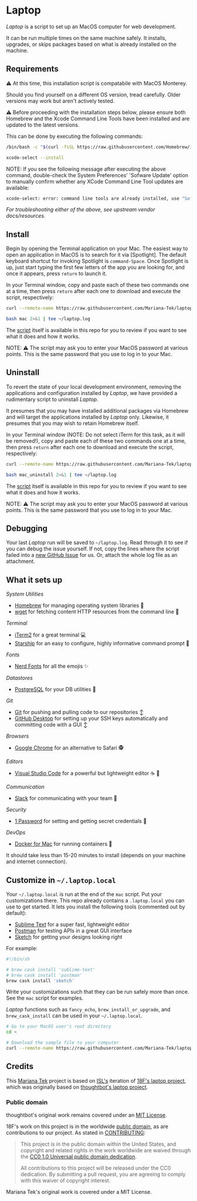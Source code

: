 Laptop
======

_Laptop_ is a script to set up an MacOS computer for web development.

It can be run multiple times on the same machine safely.
It installs, upgrades, or skips packages
based on what is already installed on the machine.

Requirements
------------

:warning: At this time, this installation script is compatabile with 
MacOS Monterey.

Should you find yourself on a different OS version, tread carefully. Older versions may work but aren't actively tested.

:warning: Before proceeding with the installation steps below, please ensure both Homebrew and
the Xcode Command Line Tools have been installed and are updated to the latest versions.


This can be done by executing the following commands:

```sh
/bin/bash -c "$(curl -fsSL https://raw.githubusercontent.com/Homebrew/install/HEAD/install.sh)"
```

```sh
xcode-select --install
```

NOTE: If you see the following message after executing the above command, double-check the System Preferences' 'Sofware Update' option to manually
confirm whether any XCode Command Line Tool updates are available:

``` sh
xcode-select: error: command line tools are already installed, use "Software Update" to install updates
```


_For troubleshooting either of the above, see upstream vendor docs/resources._

Install
-------

Begin by opening the Terminal application on your Mac. The easiest way to open
an application in MacOS is to search for it via [Spotlight]. The default
keyboard shortcut for invoking Spotlight is `command-Space`. Once Spotlight
is up, just start typing the first few letters of the app you are looking for,
and once it appears, press `return` to launch it.

In your Terminal window, copy and paste each of these two commands one at a
time, then press `return` after each one to download and execute the
script, respectively:

```sh
curl --remote-name https://raw.githubusercontent.com/Mariana-Tek/laptop/master/mac
```

```sh
bash mac 2>&1 | tee ~/laptop.log
```

The [script](https://github.com/Mariana-Tek/laptop/blob/master/mac) itself is
available in this repo for you to review if you want to see what it does
and how it works.

NOTE: :warning: The script may ask you to enter your MacOS password at various
points. This is the same password that you use to log in to your Mac.

Uninstall
---------

To revert the state of your local development environment, removing the applications
and configuration installed by _Laptop_, we have provided a rudimentary
script to uninstall _Laptop_.

It presumes that you may have installed additional packages via Homebrew and will
target the applications installed by _Laptop_ only. Likewise, it presumes
that you may wish to retain Homebrew itself.

In your Terminal window (NOTE: Do not select iTerm for this task, as it will be removed!),
 copy and paste each of these two commands one at a time, then press `return` after
 each one to download and execute the script, respectively:

```sh
curl --remote-name https://raw.githubusercontent.com/Mariana-Tek/laptop/master/mac_uninstall
```

```sh
bash mac_uninstall 2>&1 | tee ~/laptop.log
```

The [script](https://github.com/Mariana-Tek/laptop/blob/master/mac_uninstall) itself is
available in this repo for you to review if you want to see what it does
and how it works.

NOTE: :warning: The script may ask you to enter your MacOS password at various
points. This is the same password that you use to log in to your Mac.

Debugging
---------

Your last _Laptop_ run will be saved to `~/laptop.log`. Read through it to see if
you can debug the issue yourself. If not, copy the lines where the script
failed into a [new GitHub
Issue](https://github.com/Mariana-Tek/laptop/issues/new) for us. Or, attach the
whole log file as an attachment.

What it sets up
---------------

*System Utilities*

* [Homebrew] for managing operating system libraries 🍻
* [wget] for fetching content HTTP resources from the command line 📨

*Terminal*

* [iTerm2] for a great terminal 💻
* [Starship] for an easy to configure, highly informative command prompt 🚀

*Fonts*

* [Nerd Fonts] for all the emojis ✨

*Datastores*

* [PostgreSQL] for your DB utilities 🐘

*Git*

* [Git] for pushing and pulling code to our repositories ↕️
* [GitHub Desktop] for setting up your SSH keys automatically and committing code with a GUI ↕️

*Browsers*

* [Google Chrome] for an alternative to Safari 🕵️

*Editors*

* [Visual Studio Code] for a powerful but lightweight editor ☕ 📜

*Communication*

* [Slack] for communicating with your team 💬

*Security*

* [1 Password] for setting and getting secret credentials 🔐

*DevOps*

* [Docker for Mac] for running containers 🐋

[Homebrew]: http://brew.sh/
[wget]: https://www.gnu.org/software/wget/
[iTerm2]: https://iterm2.com/
[Starship]: https://starship.rs/
[Nerd Fonts]: https://www.nerdfonts.com/
[PostgreSQL]: https://www.postgresql.org/
[Git]: https://git-scm.com/
[Github Desktop]: https://desktop.github.com/
[Google Chrome]: https://www.google.com/chrome/
[Visual Studio Code]: https://code.visualstudio.com/
[Slack]: https://slack.com/
[1 Password]: https://1password.com/
[Docker for Mac]: https://www.docker.com/products/docker-desktop

It should take less than 15-20 minutes to install (depends on your machine and
internet connection).

Customize in `~/.laptop.local`
------------------------------

Your `~/.laptop.local` is run at the end of the `mac` script.
Put your customizations there. This repo already contains a `.laptop.local`
you can use to get started. It lets you install the following tools
(commented out by default):

* [Sublime Text] for a super fast, lightweight editor
* [Postman] for testing APIs in a great GUI interface
* [Sketch] for getting your designs looking right

[Sublime Text]: https://www.sublimetext.com/
[Postman]: https://www.postman.com/
[Sketch]: https://www.sketch.com/

For example:

```sh
#!/bin/sh

# brew cask install 'sublime-text'
# brew cask install 'postman'
brew cask install 'sketch'

```

Write your customizations such that they can be run safely more than once.
See the `mac` script for examples.

_Laptop_ functions such as `fancy_echo`, `brew_install_or_upgrade`,
and `brew_cask_install` can be used in your
`~/.laptop.local`.

```sh
# Go to your MacOS user's root directory
cd ~

# Download the sample file to your computer
curl --remote-name https://raw.githubusercontent.com/Mariana-Tek/laptop/master/.laptop.local
```

Credits
-------

This [Mariana Tek](https://marianatek.com/) project is based on [ISL's](https://isl.co/) iteration of [18F's laptop project](https://github.com/18f/laptop), which was originally based on [thoughtbot's laptop project](https://github.com/thoughtbot/laptop).

### Public domain

thoughtbot's original work remains covered under an [MIT License](https://github.com/thoughtbot/laptop/blob/c997c4fb5a986b22d6c53214d8f219600a4561ee/LICENSE).

18F's work on this project is in the worldwide [public domain](LICENSE.md), as are contributions to our project. As stated in [CONTRIBUTING](CONTRIBUTING.md):

> This project is in the public domain within the United States, and copyright and related rights in the work worldwide are waived through the [CC0 1.0 Universal public domain dedication](https://creativecommons.org/publicdomain/zero/1.0/).
>
> All contributions to this project will be released under the CC0 dedication. By submitting a pull request, you are agreeing to comply with this waiver of copyright interest.

Mariana Tek's original work is covered under a MIT License.
